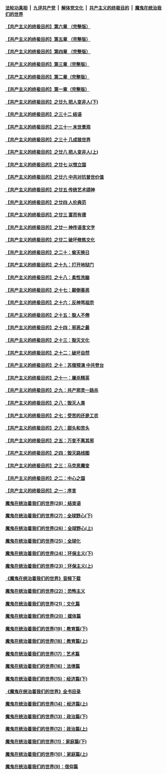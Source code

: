 ####  [法轮功真相](../../../../basic/blob/master/README.md?t=02101439) &nbsp;|&nbsp; [九评共产党](../../../../9ping.md/blob/master/README.md?t=02101439) &nbsp;|&nbsp; [解体党文化](../../../../jtdwh.md/blob/master/README.md?t=02101439)  &nbsp;|&nbsp; [共产主义的终极目的](../../../../gczydzjmd.md/blob/master/README.md?t=02101439) &nbsp;|&nbsp; [魔鬼在统治我们的世界](../../../../mgztzwmdsj.md/blob/master/README.md?t=02101439) 

#### [【共产主义的终极目的】第六章 （完整版）](../pages/nsc422/n11428913.md?t=02101439) 

#### [【共产主义的终极目的】第五章 （完整版）](../pages/nsc422/n11428912.md?t=02101439) 

#### [【共产主义的终极目的】第四章 （完整版）](../pages/nsc422/n11428907.md?t=02101439) 

#### [【共产主义的终极目的】第三章（完整版）](../pages/nsc422/n11428848.md?t=02101439) 

#### [【共产主义的终极目的】第二章（完整版）](../pages/nsc422/n11428831.md?t=02101439) 

#### [【共产主义的终极目的】第一章（完整版）](../pages/nsc422/n11417651.md?t=02101439) 

#### [【共产主义的终极目的】之廿九 把人变非人(下)](../pages/nsc422/n11344140.md?t=02101439) 

#### [【共产主义的终极目的】之三十二 结语](../pages/nsc422/n11360535.md?t=02101439) 

#### [【共产主义的终极目的】之三十一 末世景观](../pages/nsc422/n11351129.md?t=02101439) 

#### [【共产主义的终极目的】之三十 几成狼世界](../pages/nsc422/n11348280.md?t=02101439) 

#### [【共产主义的终极目的】之廿八 把人变非人(上)](../pages/nsc422/n11340492.md?t=02101439) 

#### [【共产主义的终极目的】之廿七 以恨立国](../pages/nsc422/n11336944.md?t=02101439) 

#### [【共产主义的终极目的】之廿六 中共对抗普世价值](../pages/nsc422/n11324785.md?t=02101439) 

#### [【共产主义的终极目的】之廿五 传统艺术颂神](../pages/nsc422/n11296396.md?t=02101439) 

#### [【共产主义的终极目的】之廿四 人伦典范](../pages/nsc422/n11296397.md?t=02101439) 

#### [【共产主义的终极目的】之廿三 富而有德](../pages/nsc422/n11283598.md?t=02101439) 

#### [【共产主义的终极目的】之廿一 神传语言文字](../pages/nsc422/n11263265.md?t=02101439) 

#### [【共产主义的终极目的】之廿二 破坏修炼文化](../pages/nsc422/n11245728.md?t=02101439) 

#### [【共产主义的终极目的】之二十：偷天换日](../pages/nsc422/n11238846.md?t=02101439) 

#### [【共产主义的终极目的】之十九：打开地狱门](../pages/nsc422/n11206376.md?t=02101439) 

#### [【共产主义的终极目的】之十八：柔性洗脑](../pages/nsc422/n11199994.md?t=02101439) 

#### [【共产主义的终极目的】之十七：颠倒善恶](../pages/nsc422/n11179782.md?t=02101439) 

#### [【共产主义的终极目的】之十六：反神骂祖宗](../pages/nsc422/n11166798.md?t=02101439) 

#### [【共产主义的终极目的】之十五：毁人不倦](../pages/nsc422/n11166792.md?t=02101439) 

#### [【共产主义的终极目的】之十四：邪恶之最](../pages/nsc422/n11150249.md?t=02101439) 

#### [【共产主义的终极目的】之十三：毁灭文化](../pages/nsc422/n11135227.md?t=02101439) 

#### [【共产主义的终极目的】之十二：破坏自然](../pages/nsc422/n11135214.md?t=02101439) 

#### [【共产主义的终极目的】之十：苏俄预演 中共登台](../pages/nsc422/n11118424.md?t=02101439) 

#### [【共产主义的终极目的】之十一：屠杀精英](../pages/nsc422/n11118442.md?t=02101439) 

#### [【共产主义的终极目的】之九：共产邪灵一路杀](../pages/nsc422/n11114139.md?t=02101439) 

#### [【共产主义的终极目的】之八：毁灭人类](../pages/nsc422/n11108503.md?t=02101439) 

#### [【共产主义的终极目的】之七：受苦的还是工农](../pages/nsc422/n11101809.md?t=02101439) 

#### [【共产主义的终极目的】之六：甜头和苦头](../pages/nsc422/n11096971.md?t=02101439) 

#### [【共产主义的终极目的】之五：万变不离其邪](../pages/nsc422/n11091285.md?t=02101439) 

#### [【共产主义的终极目的】之四：毁灭路线图](../pages/nsc422/n11086284.md?t=02101439) 

#### [【共产主义的终极目的】之三：马克思魔变](../pages/nsc422/n11061941.md?t=02101439) 

#### [【共产主义的终极目的】之二：中心之国](../pages/nsc422/n11047728.md?t=02101439) 

#### [【共产主义的终极目的】之一：序言](../pages/nsc422/n11086077.md?t=02101439) 

#### [魔鬼在统治着我们的世界(28)：结束语](../pages/nsc422/n10936246.md?t=02101439) 

#### [魔鬼在统治着我们的世界(27)：全球野心(下)](../pages/nsc422/n10928319.md?t=02101439) 

#### [魔鬼在统治着我们的世界(26)：全球野心(上)](../pages/nsc422/n10900318.md?t=02101439) 

#### [魔鬼在统治着我们的世界(25)：全球化](../pages/nsc422/n10788205.md?t=02101439) 

#### [魔鬼在统治着我们的世界(24)：环保主义(下)](../pages/nsc422/n10695307.md?t=02101439) 

#### [魔鬼在统治着我们的世界(23)：环保主义(上)](../pages/nsc422/n10688613.md?t=02101439) 

#### [《魔鬼在统治着我们的世界》音频下载](../pages/nsc422/n10635553.md?t=02101439) 

#### [魔鬼在统治着我们的世界(22)：恐怖主义](../pages/nsc422/n10614727.md?t=02101439) 

#### [魔鬼在统治着我们的世界(21)：文化篇](../pages/nsc422/n10597706.md?t=02101439) 

#### [魔鬼在统治着我们的世界(20)：媒体篇](../pages/nsc422/n10586579.md?t=02101439) 

#### [魔鬼在统治着我们的世界(19)：教育篇(下)](../pages/nsc422/n10564808.md?t=02101439) 

#### [魔鬼在统治着我们的世界(18)：教育篇(上)](../pages/nsc422/n10526970.md?t=02101439) 

#### [魔鬼在统治着我们的世界(17)：艺术篇](../pages/nsc422/n10499093.md?t=02101439) 

#### [魔鬼在统治着我们的世界(16)：法律篇](../pages/nsc422/n10485969.md?t=02101439) 

#### [魔鬼在统治着我们的世界(15)：经济篇(下)](../pages/nsc422/n10469975.md?t=02101439) 

#### [《魔鬼在统治着我们的世界》全书目录](../pages/nsc422/n10464261.md?t=02101439) 

#### [魔鬼在统治着我们的世界(14)：经济篇(上)](../pages/nsc422/n10457370.md?t=02101439) 

#### [魔鬼在统治着我们的世界(13)：政治篇(下)](../pages/nsc422/n10448270.md?t=02101439) 

#### [魔鬼在统治着我们的世界(12)：政治篇(上)](../pages/nsc422/n10444576.md?t=02101439) 

#### [魔鬼在统治着我们的世界(11)：家庭篇(下)](../pages/nsc422/n10440961.md?t=02101439) 

#### [魔鬼在统治着我们的世界(10)：家庭篇(上)](../pages/nsc422/n10435448.md?t=02101439) 

#### [魔鬼在统治着我们的世界(9)：信仰篇](../pages/nsc422/n10432159.md?t=02101439) 

